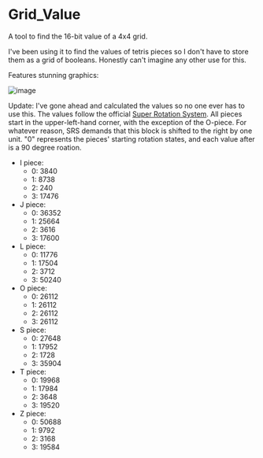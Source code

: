 # Grid_Value
A tool to find the 16-bit value of a 4x4 grid.

I've been using it to find the values of tetris pieces so I don't have to store them as a grid of booleans. Honestly can't imagine any other use for this. 

Features stunning graphics:

![image](https://user-images.githubusercontent.com/7970508/119032630-67968b00-b97a-11eb-83d7-b19bdee853e0.png)

Update: I've gone ahead and calculated the values so no one ever has to use this. The values follow the official [Super Rotation System](https://tetris.fandom.com/wiki/SRS?file=SRS-pieces.png). All pieces start in the upper-left-hand corner, with the exception of the O-piece. For whatever reason, SRS demands that this block is shifted to the right by one unit. "0" represents the pieces' starting rotation states, and each value after is a 90 degree roation. 

* I piece:
  * 0: 3840
  * 1: 8738
  * 2: 240
  * 3: 17476
* J piece:
	* 0: 36352
	* 1: 25664
	* 2: 3616
	* 3: 17600
* L piece:
	* 0: 11776
	* 1: 17504
	* 2: 3712
	* 3: 50240
* O piece: 
	* 0: 26112
	* 1: 26112
	* 2: 26112
	* 3: 26112
* S piece:
	* 0: 27648
	* 1: 17952
	* 2: 1728
	* 3: 35904
* T piece:
	* 0: 19968
	* 1: 17984
	* 2: 3648
	* 3: 19520
* Z piece:
	* 0: 50688
	* 1: 9792
	* 2: 3168
	* 3: 19584
